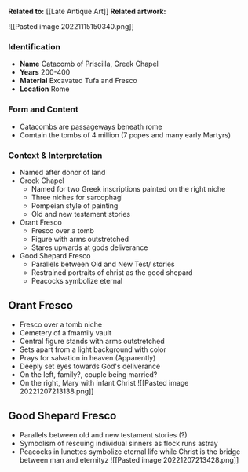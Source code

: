 **Related to:** [[Late Antique Art]]
**Related artwork:** 

![[Pasted image 20221115150340.png]]

### Identification
- **Name** Catacomb of Priscilla, Greek Chapel
- **Years** 200-400
- **Material** Excavated Tufa and Fresco
- **Location** Rome 

### Form and Content
- Catacombs are passageways beneath rome
- Comtain the tombs of 4 million (7 popes and many early Martyrs)

### Context & Interpretation
- Named after donor of land
- Greek Chapel
	- Named for two Greek inscriptions painted on the right niche
	- Three niches for sarcophagi
	- Pompeian style of painting
	- Old and new testament stories
- Orant Fresco
	- Fresco over a tomb
	- Figure with arms outstretched
	- Stares upwards at gods deliverance
- Good Shepard Fresco
	- Parallels between Old and New Test/ stories
	- Restrained portraits of christ as the good shepard
	- Peacocks symbolize eternal


## Orant Fresco
- Fresco over a tomb niche
- Cemetery of a fmamily vault
- Central figure stands with arms outstretched
- Sets apart from a light background with color
- Prays for salvation in heaven (Apparently)
- Deeply set eyes towards God's deliverance
- On the left, family?, couple being married?
- On the right, Mary with infant Christ
![[Pasted image 20221207213138.png]]

## Good Shepard Fresco
- Parallels between old and new testament stories (?)
- Symbolism of rescuing individual sinners as flock runs astray
- Peacocks in lunettes symbolize eternal life while Christ is the bridge between man and eternityz
![[Pasted image 20221207213428.png]]
